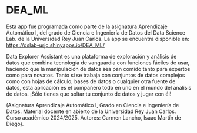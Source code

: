 # DEA_ML

Esta app fue programada como parte de la asignatura Aprendizaje Automático I, del grado de Ciencia e Ingeniería de Datos del Data Science Lab. de la Universidad Rey Juan Carlos. La app se encuentra disponible en: https://dslab-urjc.shinyapps.io/DEA_ML/

Data Explorer Assistant es una plataforma de exploración y análisis de datos que combina tecnología de vanguardia con funciones fáciles de usar, haciendo que la manipulación de datos sea pan comido tanto para expertos como para novatos. Tanto si se trabaja con conjuntos de datos complejos como con hojas de cálculo, bases de datos o cualquier otra fuente de datos, esta aplicación es el compañero todo en uno en el mundo del análisis de datos. ¡Sólo tienes que soltar tu conjunto de datos y jugar con él! 

(Asignatura Aprendizaje Automático I, Grado en Ciencia e Ingeniería de Datos. Material docente en abierto de la Universidad Rey Juan Carlos. Curso académico 2024/2025. Autores: Carmen Lancho, Isaac Martín de Diego).

